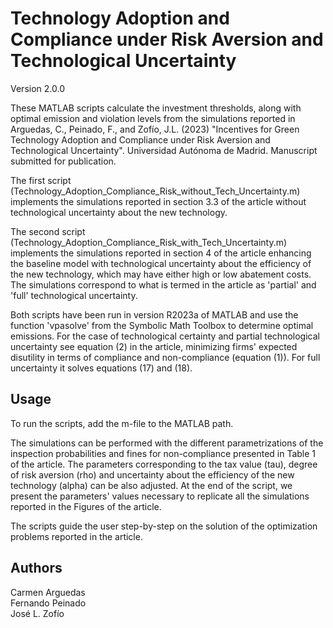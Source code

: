 # Technology Adoption and Compliance under Risk Aversion and Technological Uncertainty

Version 2.0.0

These MATLAB scripts calculate the investment thresholds, along with optimal emission and violation levels from the simulations reported in Arguedas, C., Peinado, F., and Zofío, J.L. (2023) "Incentives for Green Technology Adoption and Compliance under Risk Aversion and Technological Uncertainty". Universidad Autónoma de Madrid. Manuscript submitted for publication.

The first script (Technology_Adoption_Compliance_Risk_without_Tech_Uncertainty.m) implements the simulations reported in section 3.3 of the article without technological uncertainty about the new technology.

The second script (Technology_Adoption_Compliance_Risk_with_Tech_Uncertainty.m) implements the simulations reported in section 4 of the article enhancing the baseline model with technological uncertainty 
about the efficiency of the new technology, which may have either high or low abatement costs. The simulations correspond to what is termed in the article as 'partial' and 'full' technological uncertainty. 

Both scripts have been run in version R2023a of MATLAB and use the function 'vpasolve' from the Symbolic Math Toolbox to determine optimal emissions. For the case of technological certainty and partial technological uncertainty see equation (2) in the article, minimizing firms' expected disutility in terms of compliance and non-compliance (equation (1)). For full uncertainty it solves equations (17) and (18).  

## Usage

To run the scripts, add the m-file to the MATLAB path.

The simulations can be performed with the different parametrizations of the inspection probabilities and fines for non-compliance presented in Table 1 of the article. The parameters corresponding to the tax value (tau), degree of risk aversion (rho) and uncertainty about the efficiency of the new technology (alpha) can be also adjusted.  At the end of the script, we present the parameters' values necessary to replicate all the simulations reported in the Figures of the article.

The scripts guide the user step-by-step on the solution of the optimization problems reported in the article. 

## Authors

Carmen Arguedas <br>
Fernando Peinado <br>
José L. Zofío


